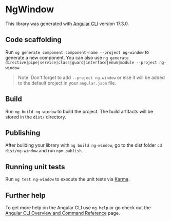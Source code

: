 # NgWindow

This library was generated with [Angular CLI](https://github.com/angular/angular-cli) version 17.3.0.

## Code scaffolding

Run `ng generate component component-name --project ng-window` to generate a new component. You can also use `ng generate directive|pipe|service|class|guard|interface|enum|module --project ng-window`.
> Note: Don't forget to add `--project ng-window` or else it will be added to the default project in your `angular.json` file. 

## Build

Run `ng build ng-window` to build the project. The build artifacts will be stored in the `dist/` directory.

## Publishing

After building your library with `ng build ng-window`, go to the dist folder `cd dist/ng-window` and run `npm publish`.

## Running unit tests

Run `ng test ng-window` to execute the unit tests via [Karma](https://karma-runner.github.io).

## Further help

To get more help on the Angular CLI use `ng help` or go check out the [Angular CLI Overview and Command Reference](https://angular.io/cli) page.
